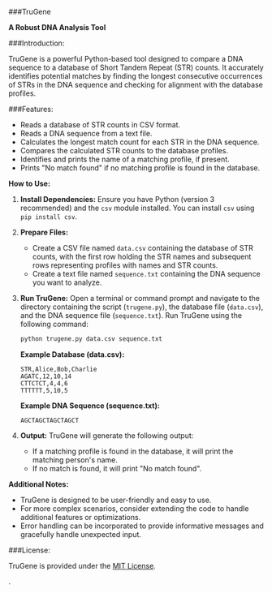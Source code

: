 
###TruGene

**A Robust DNA Analysis Tool**

###Introduction:

TruGene is a powerful Python-based tool designed to compare a DNA sequence to a database of Short Tandem Repeat (STR) counts. It accurately identifies potential matches by finding the longest consecutive occurrences of STRs in the DNA sequence and checking for alignment with the database profiles.

###Features:

- Reads a database of STR counts in CSV format.
- Reads a DNA sequence from a text file.
- Calculates the longest match count for each STR in the DNA sequence.
- Compares the calculated STR counts to the database profiles.
- Identifies and prints the name of a matching profile, if present.
- Prints "No match found" if no matching profile is found in the database.

**How to Use:**

1. **Install Dependencies:**
   Ensure you have Python (version 3 recommended) and the `csv` module installed. You can install `csv` using `pip install csv`.
2. **Prepare Files:**
   - Create a CSV file named `data.csv` containing the database of STR counts, with the first row holding the STR names and subsequent rows representing profiles with names and STR counts.
   - Create a text file named `sequence.txt` containing the DNA sequence you want to analyze.
3. **Run TruGene:**
   Open a terminal or command prompt and navigate to the directory containing the script (`trugene.py`), the database file (`data.csv`), and the DNA sequence file (`sequence.txt`).
   Run TruGene using the following command:

   ```bash
   python trugene.py data.csv sequence.txt
   ```

   **Example Database (data.csv):**

   ```csv
   STR,Alice,Bob,Charlie
   AGATC,12,10,14
   CTTCTCT,4,4,6
   TTTTTT,5,10,5
   ```

   **Example DNA Sequence (sequence.txt):**

   ```
   AGCTAGCTAGCTAGCT
   ```

4. **Output:**
   TruGene will generate the following output:

   - If a matching profile is found in the database, it will print the matching person's name.
   - If no match is found, it will print "No match found".

**Additional Notes:**

- TruGene is designed to be user-friendly and easy to use.
- For more complex scenarios, consider extending the code to handle additional features or optimizations.
- Error handling can be incorporated to provide informative messages and gracefully handle unexpected input.

###License:

TruGene is provided under the [MIT License](https://choosealicense.com/licenses/mit/).



.
